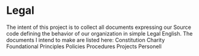 # Legal
The intent of this project is to collect all documents expressing our
Source code defining the behavior of our organization in simple Legal English.
The documents I intend to make are listed here:
Constitution
Charity Foundational Principles
Policies
Procedures
Projects
Personell




